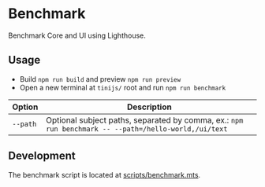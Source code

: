 # Benchmark

Benchmark Core and UI using Lighthouse.

## Usage

- Build `npm run build` and preview `npm run preview`
- Open a new terminal at `tinijs/` root and run `npm run benchmark`

| Option | Description |
| --- | --- |
| `--path` | Optional subject paths, separated by comma, ex.: `npm run benchmark -- --path=/hello-world,/ui/text` |

## Development

The benchmark script is located at [scripts/benchmark.mts](../../scripts/benchmark.mts).
